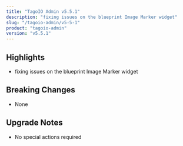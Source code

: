 ```yaml
---
title: "TagoIO Admin v5.5.1"
description: "fixing issues on the blueprint Image Marker widget"
slug: "/tagoio-admin/v5-5-1"
product: "tagoio-admin"
version: "v5.5.1"
---
```


## Highlights

- fixing issues on the blueprint Image Marker widget

## Breaking Changes

- None

## Upgrade Notes

- No special actions required
